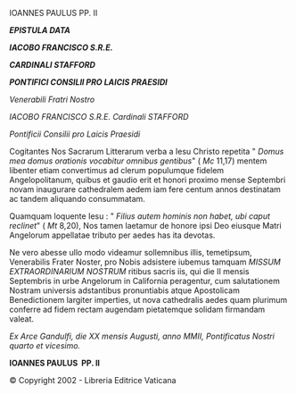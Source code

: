 IOANNES PAULUS PP. II

***EPISTULA DATA***

***IACOBO FRANCISCO S.R.E.***

***CARDINALI STAFFORD***

***PONTIFICI CONSILII PRO LAICIS PRAESIDI***

*Venerabili Fratri Nostro*

*IACOBO FRANCISCO S.R.E. Cardinali STAFFORD*

*Pontificii Consilii pro Laicis Praesidi*

Cogitantes Nos Sacrarum Litterarum verba a Iesu Christo repetita " *Domus mea domus orationis vocabitur omnibus gentibus*" ( *Mc* 11,17) mentem libenter etiam convertimus ad clerum populumque fidelem Angelopolitanum, quibus et gaudio erit et honori proximo mense Septembri novam inaugurare cathedralem aedem iam fere centum annos destinatam ac tandem aliquando consummatam.

Quamquam loquente Iesu : " *Filius autem hominis non habet, ubi caput reclinet*" ( *Mt* 8,20), Nos tamen laetamur de honore ipsi Deo eiusque Matri Angelorum appellatae tributo per aedes has ita devotas.

Ne vero abesse ullo modo videamur sollemnibus illis, temetipsum, Venerabilis Frater Noster, pro Nobis adsistere iubemus tamquam *MISSUM EXTRAORDINARIUM NOSTRUM* ritibus sacris iis, qui die II mensis Septembris in urbe Angelorum in California peragentur, cum salutationem Nostram universis adstantibus pronuntiabis atque Apostolicam Benedictionem largiter imperties, ut nova cathedralis aedes quam plurimum conferre ad fidem rectam augendam pietatemque solidam firmandam valeat.

*Ex Arce Gandulfi, die XX mensis Augusti, anno MMII, Pontificatus Nostri quarto et vicesimo.*

**IOANNES PAULUS  PP. II**

© Copyright 2002 - Libreria Editrice Vaticana